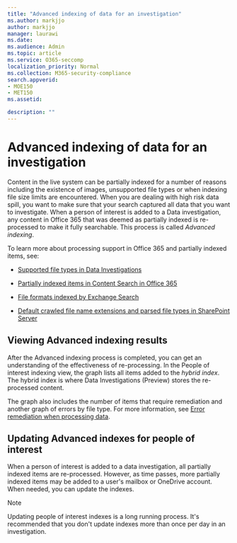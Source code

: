 ```yaml
---
title: "Advanced indexing of data for an investigation"
ms.author: markjjo
author: markjjo
manager: laurawi
ms.date: 
ms.audience: Admin
ms.topic: article
ms.service: O365-seccomp
localization_priority: Normal
ms.collection: M365-security-compliance 
search.appverid: 
- MOE150
- MET150
ms.assetid: 

description: ""
---
```


# Advanced indexing of data for an investigation

Content in the live system can be partially indexed for a number of reasons including the existence of images, unsupported file types or when indexing file size limits are encountered. When you are dealing with high risk data spill, you want to make sure that your search captured all data that you want to investigate. When a person of interest is added to a Data investigation, any content in Office 365 that was deemed as partially indexed is re-processed to make it fully searchable. This process is called *Advanced indexing*. 

To learn more about processing support in Office 365 and partially indexed items, see:

- [Supported file types in Data Investigations](supported-filetypes-datainvestigations.md)

- [Partially indexed items in Content Search in Office 365](https://docs.microsoft.com/en-us/office365/securitycompliance/partially-indexed-items-in-content-search)

- [File formats indexed by Exchange Search](https://docs.microsoft.com/en-us/exchange/file-formats-indexed-by-exchange-search-exchange-2013-help)

- [Default crawled file name extensions and parsed file types in SharePoint Server](https://docs.microsoft.com/en-us/SharePoint/technical-reference/default-crawled-file-name-extensions-and-parsed-file-types)

## Viewing Advanced indexing results

After the Advanced indexing process is completed, you can get an understanding of the effectiveness of re-processing.  In the People of interest indexing view, the graph lists all items added to the *hybrid index*.  The hybrid index is where Data Investigations (Preview) stores the re-processed content.

The graph also includes the number of items that require remediation and another graph of errors by file type. For more information, see [Error remediation when processing data](error-remediation.md).

## Updating Advanced indexes for people of interest

When a person of interest is added to a data investigation, all partially indexed items are re-processed. However, as time passes, more partially indexed items may be added to a user's mailbox or OneDrive account.  When needed, you can update the indexes.

> [!NOTE]
> Updating people of interest indexes is a long running process. It's recommended that you don't update indexes more than once per day in an investigation.
